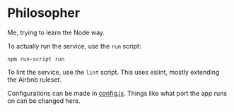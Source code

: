 # Philosopher

Me, trying to learn the Node way.

To actually run the service, use the `run` script:
```
npm run-script run
```

To lint the service, use the `lint` script. This uses eslint, mostly extending the
Airbnb ruleset.

Configurations can be made in [config.js](config.js). Things like what port the app
runs on can be changed here.
